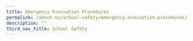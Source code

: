 ```yaml
---
title: Emergency Evacuation Procedures
permalink: /about-us/school-safety/emergency-evacuation-procedures/
description: ""
third_nav_title: School Safety
---
```

